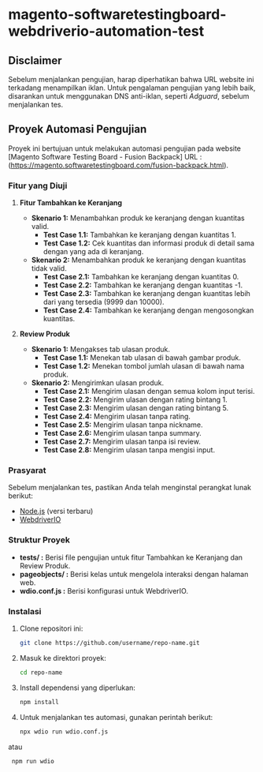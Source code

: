 # magento-softwaretestingboard-webdriverio-automation-test

## Disclaimer
Sebelum menjalankan pengujian, harap diperhatikan bahwa URL website ini terkadang menampilkan iklan. Untuk pengalaman pengujian yang lebih baik, disarankan untuk menggunakan DNS anti-iklan, seperti *Adguard*, sebelum menjalankan tes.

## Proyek Automasi Pengujian
Proyek ini bertujuan untuk melakukan automasi pengujian pada website [Magento Software Testing Board - Fusion Backpack]
URL : (https://magento.softwaretestingboard.com/fusion-backpack.html). 
### Fitur yang Diuji

1. **Fitur Tambahkan ke Keranjang**
   - **Skenario 1:** Menambahkan produk ke keranjang dengan kuantitas valid.
     - **Test Case 1.1:** Tambahkan ke keranjang dengan kuantitas 1.
     - **Test Case 1.2:** Cek kuantitas dan informasi produk di detail sama dengan yang ada di keranjang.
   - **Skenario 2:** Menambahkan produk ke keranjang dengan kuantitas tidak valid.
     - **Test Case 2.1:** Tambahkan ke keranjang dengan kuantitas 0.
     - **Test Case 2.2:** Tambahkan ke keranjang dengan kuantitas -1.
     - **Test Case 2.3:** Tambahkan ke keranjang dengan kuantitas lebih dari yang tersedia (9999 dan 10000).
     - **Test Case 2.4:** Tambahkan ke keranjang dengan mengosongkan kuantitas.

2. **Review Produk**
   - **Skenario 1:** Mengakses tab ulasan produk.
     - **Test Case 1.1:** Menekan tab ulasan di bawah gambar produk.
     - **Test Case 1.2:** Menekan tombol jumlah ulasan di bawah nama produk.
   - **Skenario 2:** Mengirimkan ulasan produk.
     - **Test Case 2.1:** Mengirim ulasan dengan semua kolom input terisi.
     - **Test Case 2.2:** Mengirim ulasan dengan rating bintang 1.
     - **Test Case 2.3:** Mengirim ulasan dengan rating bintang 5.
     - **Test Case 2.4:** Mengirim ulasan tanpa rating.
     - **Test Case 2.5:** Mengirim ulasan tanpa nickname.
     - **Test Case 2.6:** Mengirim ulasan tanpa summary.
     - **Test Case 2.7:** Mengirim ulasan tanpa isi review.
     - **Test Case 2.8:** Mengirim ulasan tanpa mengisi input.

### Prasyarat
Sebelum menjalankan tes, pastikan Anda telah menginstal perangkat lunak berikut:
- [Node.js](https://nodejs.org/) (versi terbaru)
- [WebdriverIO](https://webdriver.io/)

### Struktur Proyek
   - **tests/ :** Berisi file pengujian untuk fitur Tambahkan ke Keranjang dan Review Produk.
   - **pageobjects/ :** Berisi kelas untuk mengelola interaksi dengan halaman web.
   - **wdio.conf.js :** Berisi konfigurasi untuk WebdriverIO.

### Instalasi
1. Clone repositori ini:
   ```bash
   git clone https://github.com/username/repo-name.git
2. Masuk ke direktori proyek:
   ```bash
   cd repo-name
3. Install dependensi yang diperlukan:
   ```bash
   npm install
4. Untuk menjalankan tes automasi, gunakan perintah berikut:
   ```bash
   npx wdio run wdio.conf.js
  atau
  ```bash
   npm run wdio



